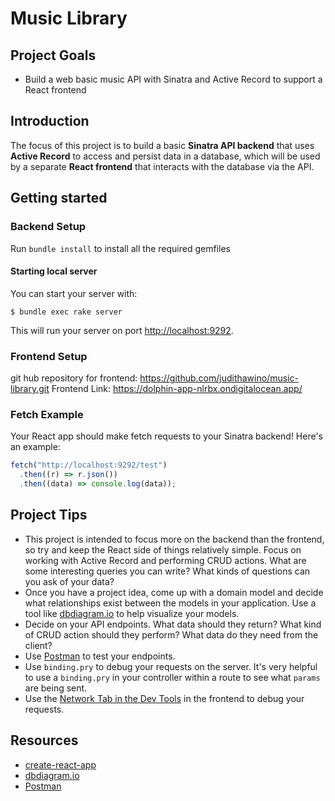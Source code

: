 # Music Library

## Project Goals

- Build a web basic music API with Sinatra and Active Record to support a React
  frontend

## Introduction

The focus of this project is to build a basic **Sinatra API backend** that uses
**Active Record** to access and persist data in a database, which will be used
by a separate **React frontend** that interacts with the database via the API.

## Getting started
### Backend Setup
Run `bundle install` to install all the required gemfiles
#### Starting local server
You can start your server with:

```console
$ bundle exec rake server
```

This will run your server on port
[http://localhost:9292](http://localhost:9292).

### Frontend Setup
git hub repository for frontend: https://github.com/judithawino/music-library.git
Frontend Link: https://dolphin-app-nlrbx.ondigitalocean.app/


### Fetch Example

Your React app should make fetch requests to your Sinatra backend! Here's an
example:

```js
fetch("http://localhost:9292/test")
  .then((r) => r.json())
  .then((data) => console.log(data));
```

## Project Tips

- This project is intended to focus more on the backend than the frontend, so
  try and keep the React side of things relatively simple. Focus on working with
  Active Record and performing CRUD actions. What are some interesting queries you can write? What kinds of questions can you ask of your data?
- Once you have a project idea, come up with a domain model and decide what
  relationships exist between the models in your application. Use a tool like
  [dbdiagram.io][] to help visualize your models.
- Decide on your API endpoints. What data should they return? What kind of CRUD
  action should they perform? What data do they need from the client?
- Use [Postman][postman download] to test your endpoints.
- Use `binding.pry` to debug your requests on the server. It's very helpful to use a
  `binding.pry` in your controller within a route to see what `params` are being
  sent.
- Use the [Network Tab in the Dev Tools][network tab] in the frontend to debug
  your requests.

## Resources

- [create-react-app][]
- [dbdiagram.io][]
- [Postman][postman download]

[create-react-app]: https://create-react-app.dev/docs/getting-started
[create repo]: https://docs.github.com/en/get-started/quickstart/create-a-repo
[dbdiagram.io]: https://dbdiagram.io/
[postman download]: https://www.postman.com/downloads/
[network tab]: https://developer.chrome.com/docs/devtools/network/




